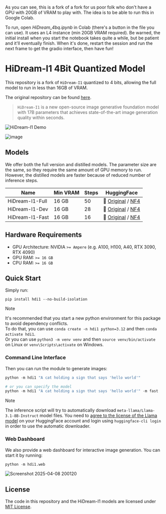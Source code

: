 As you can see, this is a fork of a fork for us poor folk who don't have a GPU with 20GB of VRAM to play with. The idea is to be able to run this in Google Colab. 

To run, open _HiDream_4bq.ipynb_ in Colab (there's a button in the file you can use). It uses an L4 instance (min 20GB VRAM required). Be warned, the initial install when you start the notebook takes quite a while, but be patient and it'll eventually finish. When it's done, restart the session and run the next frame to get the gradio interface, then have fun!

# HiDream-I1 4Bit Quantized Model

This repository is a fork of `HiDream-I1` quantized to 4 bits, allowing the full model to run in less than 16GB of VRAM. 

The original repository can be found [here](https://github.com/HiDream-ai/HiDream-I1).

> `HiDream-I1` is a new open-source image generative foundation model with 17B parameters that achieves state-of-the-art image generation quality within seconds.

![HiDream-I1 Demo](assets/demo.jpg)

![image](https://github.com/user-attachments/assets/d4715fb9-efe1-40c3-bd4e-dfd626492eea)

## Models

We offer both the full version and distilled models. The parameter size are the same, so they require the same amount of GPU memory to run. However, the distilled models are faster because of reduced number of inference steps.

| Name            | Min VRAM | Steps | HuggingFace                                                                                                                  |
|-----------------|----------|-------|------------------------------------------------------------------------------------------------------------------------------|
| HiDream-I1-Full | 16 GB    | 50    | 🤗 [Original](https://huggingface.co/HiDream-ai/HiDream-I1-Full) / [NF4](https://huggingface.co/azaneko/HiDream-I1-Full-nf4) |
| HiDream-I1-Dev  | 16 GB    | 28    | 🤗 [Original](https://huggingface.co/HiDream-ai/HiDream-I1-Dev) / [NF4](https://huggingface.co/azaneko/HiDream-I1-Dev-nf4)   |
| HiDream-I1-Fast | 16 GB    | 16    | 🤗 [Original](https://huggingface.co/HiDream-ai/HiDream-I1-Fast) / [NF4](https://huggingface.co/azaneko/HiDream-I1-Fast-nf4) |

## Hardware Requirements

- GPU Architecture: NVIDIA `>= Ampere` (e.g. A100, H100, A40, RTX 3090, RTX 4090)
- GPU RAM: `>= 16 GB`
- CPU RAM: `>= 16 GB`

## Quick Start

Simply run:

```
pip install hdi1 --no-build-isolation
```

> [!NOTE]
> It's recommended that you start a new python environment for this package to avoid dependency conflicts.  
> To do that, you can use `conda create -n hdi1 python=3.12` and then `conda activate hdi1`.  
> Or you can use `python3 -m venv venv` and then `source venv/bin/activate` on Linux or `venv\Scripts\activate` on Windows.

### Command Line Interface

Then you can run the module to generate images:

``` python 
python -m hdi1 "A cat holding a sign that says 'hello world'"

# or you can specify the model
python -m hdi1 "A cat holding a sign that says 'hello world'" -m fast
```

> [!NOTE]
> The inference script will try to automatically download `meta-llama/Llama-3.1-8B-Instruct` model files. You need to [agree to the license of the Llama model](https://huggingface.co/meta-llama/Llama-3.1-8B-Instruct) on your HuggingFace account and login using `huggingface-cli login` in order to use the automatic downloader.

### Web Dashboard

We also provide a web dashboard for interactive image generation. You can start it by running:

``` python
python -m hdi1.web
```

![Screenshot 2025-04-08 200120](https://github.com/user-attachments/assets/0c464033-5619-489d-b9de-fef5a7119cfc)

## License

The code in this repository and the HiDream-I1 models are licensed under [MIT License](./LICENSE).
